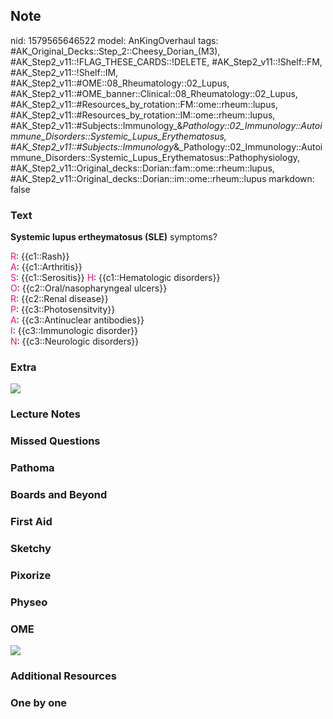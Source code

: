 ## Note
nid: 1579565646522
model: AnKingOverhaul
tags: #AK_Original_Decks::Step_2::Cheesy_Dorian_(M3), #AK_Step2_v11::!FLAG_THESE_CARDS::!DELETE, #AK_Step2_v11::!Shelf::FM, #AK_Step2_v11::!Shelf::IM, #AK_Step2_v11::#OME::08_Rheumatology::02_Lupus, #AK_Step2_v11::#OME_banner::Clinical::08_Rheumatology::02_Lupus, #AK_Step2_v11::#Resources_by_rotation::FM::ome::rheum::lupus, #AK_Step2_v11::#Resources_by_rotation::IM::ome::rheum::lupus, #AK_Step2_v11::#Subjects::Immunology_&_Pathology::02_Immunology::Autoimmune_Disorders::Systemic_Lupus_Erythematosus, #AK_Step2_v11::#Subjects::Immunology_&_Pathology::02_Immunology::Autoimmune_Disorders::Systemic_Lupus_Erythematosus::Pathophysiology, #AK_Step2_v11::Original_decks::Dorian::fam::ome::rheum::lupus, #AK_Step2_v11::Original_decks::Dorian::im::ome::rheum::lupus
markdown: false

### Text
<b>Systemic lupus ertheymatosus (SLE)</b> symptoms?
<div>
  <font color="#FC0280">R</font>: {{c1::Rash}}
</div>
<div>
  <font color="#FC0280">A</font>: {{c1::Arthritis}}
</div>
<div>
  <font color="#FC0280">S</font>: {{c1::Serositis}} <font color=
  "#FC0280">H</font>: {{c1::Hematologic disorders}}
</div>
<div>
  <font color="#FC0280">O</font>: {{c2::Oral/nasopharyngeal
  ulcers}}
</div>
<div>
  <font color="#FC0280">R</font>: {{c2::Renal disease}}
</div>
<div>
  <font color="#FC0280">P</font>: {{c3::Photosensitvity}}
</div>
<div>
  <font color="#FC0280">A</font>: {{c3::Antinuclear antibodies}}
</div>
<div>
  <font color="#FC0280">I</font>: {{c3::Immunologic disorder}}
</div>
<div>
  <font color="#FC0280">N</font>: {{c3::Neurologic disorders}}
</div>

### Extra
<img src="paste-6541235192750.jpg">

### Lecture Notes


### Missed Questions


### Pathoma


### Boards and Beyond


### First Aid


### Sketchy


### Pixorize


### Physeo


### OME
<div class="ome-widget">
  <a href=
  "https://onlinemeded.org/spa/rheumatology/lupus/acquire?ref=anki">
  <img src="_OME_AnkiFlashcards_Lesson_2.png"></a>
</div>

### Additional Resources


### One by one

